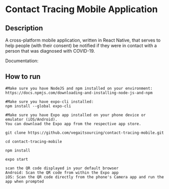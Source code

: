 # Contact Tracing Mobile Application

## Description

A cross-platform mobile application, written in React Native, that serves to help people (with their consent) be notified if they were in contact with a person that was diagnosed with COVID-19.

Documentation: 

## How to run

    #Make sure you have NodeJS and npm installed on your environment:
    https://docs.npmjs.com/downloading-and-installing-node-js-and-npm
    
    #Make sure you have expo-cli installed: 
    npm install --global expo-cli
    
    #Make sure you have Expo app installed on your phone device or emulator (iOS/Android). 
    You can download the Expo app from the respective app store.
    
    git clone https://github.com/vegaitsourcing/contact-tracing-mobile.git

    cd contact-tracing-mobile
    
    npm install
    
    expo start
    
    scan the QR code displayed in your default browser 
    Android: Scan the QR code from within the Expo app
    iOS: Scan the QR code directly from the phone's Camera app and run the app when prompted 
    
    



